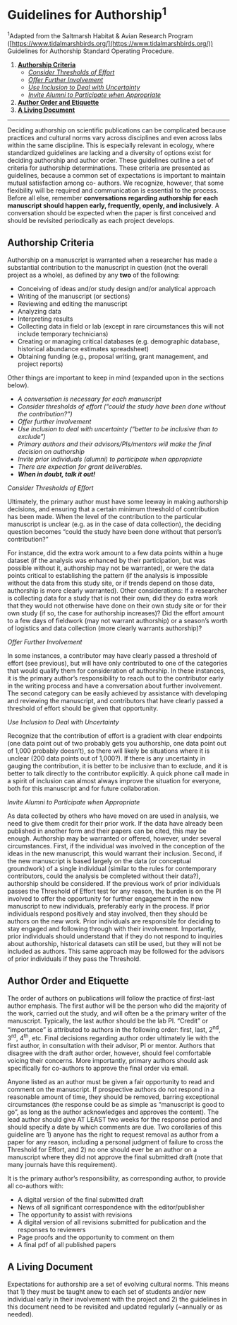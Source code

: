 # Guidelines for Authorship<sup>1</sup>

<sup>1</sup>Adapted from the Saltmarsh Habitat & Avian Research Program ([https://www.tidalmarshbirds.org/](https://www.tidalmarshbirds.org/)) Guidelines for Authorship Standard Operating Procedure.

1. [**Authorship Criteria**](#author)
   - [*Consider Thresholds of Effort* ](#threshold)
   - [*Offer Further Involvement*](#involvement)
   - [*Use Inclusion to Deal with Uncertainty*](#inclusion)
   - [*Invite Alumni to Participate when Appropriate*](#alum)
2. [**Author Order and Etiquette**](#order)
3. [**A Living Document**](#doc)

***

Deciding authorship on scientific publications can be complicated because practices and cultural norms vary across disciplines and even across labs within the same discipline. This is especially relevant in ecology, where standardized guidelines are lacking and a diversity of options exist for deciding authorship and author order. These guidelines outline a set of criteria for authorship determinations. These criteria are presented as guidelines, because a common set of expectations is important to maintain mutual satisfaction among co- authors. We recognize, however, that some flexibility will be required and communication is essential to the process.  Before all else, remember __conversations regarding authorship for each manuscript should happen early, frequently, openly, and inclusively__. A conversation should be expected when the paper is first conceived and should be revisited periodically as each project develops.

<a name="author"></a>
## **Authorship Criteria**
Authorship on a manuscript is warranted when a researcher has made a substantial contribution to the manuscript in question (not the overall project as a whole), as defined by any __two__ of the following:
   * Conceiving of ideas and/or study design and/or analytical approach
   * Writing of the manuscript (or sections)
   * Reviewing and editing the manuscript
   * Analyzing data
   * Interpreting results
   * Collecting data in field or lab (except in rare circumstances this will not include temporary technicians)
   * Creating or managing critical databases (e.g. demographic database, historical abundance estimates spreadsheet)
   * Obtaining funding (e.g., proposal writing, grant management, and project reports)

Other things are important to keep in mind (expanded upon in the sections below).
* *A conversation is necessary for each manuscript*
* *Consider thresholds of effort (“could the study have been done without the contribution?”)*
* *Offer further involvement*
* *Use inclusion to deal with uncertainty (“better to be inclusive than to exclude”)*
* *Primary authors and their advisors/PIs/mentors will make the final decision on authorship*
* *Invite prior individuals (alumni) to participate when appropriate*
* *There are expection for grant deliverables.*
* ***When in doubt, talk it out!***
   

<a name="threshold"></a>
*Consider Thresholds of Effort* 

Ultimately, the primary author must have some leeway in making authorship decisions, and ensuring that a certain minimum threshold of contribution has been made. When the level of the contribution to the particular manuscript is unclear (e.g. as in the case of data collection), the deciding question becomes “could the study have been done without that person’s contribution?”

For instance, did the extra work amount to a few data points within a huge dataset (if the analysis was enhanced by their participation, but was possible without it, authorship may not be warranted), or were the data points critical to establishing the pattern (if the analysis is impossible without the data from this study site, or if trends depend on those data, authorship is more clearly warranted).  Other considerations: If a researcher is collecting data for a study that is not their own, did they do extra work that they would not otherwise have done on their own study site or for their own study (if so, the case for authorship increases)? Did the effort amount to a few days of fieldwork (may not warrant authorship) or a season’s worth of logistics and data collection (more clearly warrants authorship)?

<a name="involvement"></a>
*Offer Further Involvement*

In some instances, a contributor may have clearly passed a threshold of effort (see previous), but will have only contributed to one of the categories that would qualify them for consideration of authorship. In these instances, it is the primary author’s responsibility to reach out to the contributor early in the writing process and have a conversation about further involvement. The second category can be easily achieved by assistance with developing and reviewing the manuscript, and contributors that have clearly passed a threshold of effort should be given that opportunity.

<a name="inclusion"></a>
*Use Inclusion to Deal with Uncertainty*

Recognize that the contribution of effort is a gradient with clear endpoints (one data point out of two probably gets you authorship, one data point out of 1,000 probably doesn’t), so there will likely be situations where it is unclear (200 data points out of 1,000?). If there is any uncertainty in gauging the contribution, it is better to be inclusive than to exclude, and it is better to talk directly to the contributor explicitly. A quick phone call made in a spirit of inclusion can almost always improve the situation for everyone, both for this manuscript and for future collaboration.

<a name="alum"></a>
*Invite Alumni to Participate when Appropriate*

As data collected by others who have moved on are used in analysis, we need to give them credit for their prior work.  If the data have already been published in another form and their papers can be cited, this may be enough. Authorship may be warranted or offered, however, under several circumstances.  First, if the individual was involved in the conception of the ideas in the new manuscript, this would warrant their inclusion. Second, if the new manuscript is based largely on the data (or conceptual groundwork) of a single individual (similar to the rules for contemporary contributors, could the analysis be completed without their data?), authorship should be considered. If the previous work of prior individuals passes the Threshold of Effort test for any reason, the burden is on the PI involved to offer the opportunity for further engagement in the new manuscript to new individuals, preferably early in the process. If prior individuals respond positively and stay involved, then they should be authors on the new work. Prior individuals are responsible for deciding to stay engaged and following through with their involvement. Importantly, prior individuals should understand that if they do not respond to inquiries about authorship, historical datasets can still be used, but they will not be included as authors. This same approach may be followed for the advisors of prior individuals if they pass the Threshold.

<a name="order"></a>
## **Author Order and Etiquette**
The order of authors on publications will follow the practice of first-last author emphasis. The first author will be the person who did the majority of the work, carried out the study, and will often be a the primary writer of the manuscript. Typically, the last author should be the lab PI.  “Credit” or “importance” is attributed to authors in the following order:  first, last, 2<sup>nd</sup>, 3<sup>rd</sup>, 4<sup>th</sup>, etc.  Final decisions regarding author order ultimately lie with the first author, in consultation with their advisor, PI or mentor. Authors that disagree with the draft author order, however, should feel comfortable voicing their concerns. More importantly, primary authors should ask specifically for co-authors to approve the final order via email.

Anyone listed as an author must be given a fair opportunity to read and comment on the manuscript.  If prospective authors do not respond in a reasonable amount of time, they should be removed, barring exceptional circumstances (the response could be as simple as “manuscript is good to go”, as long as the author acknowledges and approves the content). The lead author should give AT LEAST two weeks for the response period and should specify a date by which comments are due. Two corollaries of this guideline are 1) anyone has the right to request removal as author from a paper for any reason, including a personal judgment of failure to cross the Threshold for Effort, and 2) no one should ever be an author on a manuscript where they did not approve the final submitted draft (note that many journals have this requirement).

It is the primary author’s responsibility, as corresponding author, to provide all co-authors with:
*	A digital version of the final submitted draft
*	News of all significant correspondence with the editor/publisher
*	The opportunity to assist with revisions
*	A digital version of all revisions submitted for publication and the responses to reviewers
*	Page proofs and the opportunity to comment on them
*	A final pdf of all published papers

<a name="doc"></a>
##	**A Living Document**
Expectations for authorship are a set of evolving cultural norms. This means that 1) they must be taught anew to each set of students and/or new individual early in their involvement with the project and 2) the guidelines in this document need to be revisited and updated regularly (~annually or as needed).

